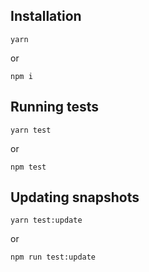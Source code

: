 ## Installation

```
yarn 
```
or
```
npm i
```

## Running tests

```
yarn test
```
or
```
npm test
```

## Updating snapshots
```
yarn test:update
```
or
```
npm run test:update
```